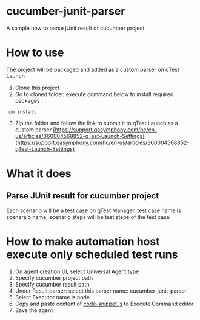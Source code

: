 # cucumber-junit-parser
A sample how to parse jUnit result of cucumber project
# How to use
The project will be packaged and added as a custom parser on qTest Launch
1. Clone this project
2. Go to cloned folder, execute command below to install required packages
```
npm install
```
3. Zip the folder and follow the link to submit it to qTest Launch as a custom parser [https://support.qasymphony.com/hc/en-us/articles/360004568852-qTest-Launch-Settings](https://support.qasymphony.com/hc/en-us/articles/360004568852-qTest-Launch-Settings)
# What it does
## Parse JUnit result for cucumber project
Each scenario will be a test case on qTest Manager, test case name is scenaraio name, scenario steps will be test steps of the test case
# How to make automation host execute only scheduled test runs
1. On agent creation UI, select Universal Agent type
2. Specify cucumber project path
3. Specify cucumber result path
4. Under Result parser: select this parser name: cucumber-junit-parser
5. Select Executor name is node
6. Copy and paste content of [code-snippet.js](./code-snippet.js) to Execute Command editor  
7. Save the agent 
